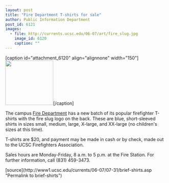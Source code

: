 ```yaml
---
layout: post
title: "Fire Department T-shirts for sale"
author: Public Information Department
post_id: 6121
images:
  - file: http://currents.ucsc.edu/06-07/art/fire_slug.jpg
    image_id: 6120
    caption: ""
---
```


[caption id="attachment_6120" align="alignnone" width="150"]<a href="http://localhost/mysite/wp-content/uploads/2006/07/fire_slug.jpg"><img class="size-full wp-image-6120" src="http://localhost/mysite/wp-content/uploads/2006/07/fire_slug.jpg" alt="" width="150" height="139" /></a>[/caption]
<a name="content" id="content"></a>
<p>
  The campus <a href="http://www2.ucsc.edu/fire_dept/">Fire Department</a> has a new batch of its popular firefighter T-shirts with the fire slug logo on the back. These are blue, short-sleeved shirts in sizes small, medium, large, X-large, and XX-large (no children's sizes at this time).
</p>
<p>
  T-shirts are $20, and payment may be made in cash or by check, made out to the UCSC Firefighters Association.
</p>
<p>
  Sales hours are Monday-Friday, 8 a.m. to 5 p.m. at the Fire Station. For further information, call (831) 459-3473.
</p>
[source](http://www1.ucsc.edu/currents/06-07/07-31/brief-shirts.asp "Permalink to brief-shirts")
